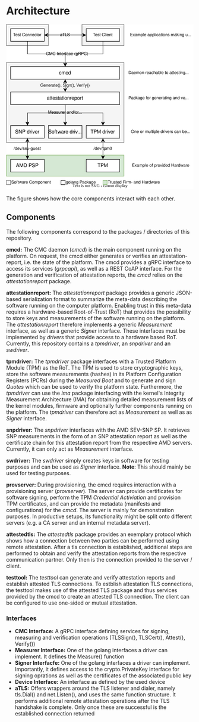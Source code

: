 # Architecture

![CMC, drivers and exemplary testtool as well as interface descriptions](./architecture.svg)

The figure shows how the core components interact with each other.

## Components
The following components correspond to the packages / directories of this repository.

__cmcd:__
The CMC daemon (*cmcd*) is the main component running on the platform. On request, the cmcd either
generates or verifies an attestation-report, i.e. the state of the platform. The cmcd provides
a gRPC interface to access its services (*grpcapi*), as well as a REST CoAP interface. For the
generation and verification of attestation reports, the *cmcd* relies on the *attestationreport*
package.

__attestationreport:__
The *attestationreport* package provides a generic JSON-based serialization format to summarize
the meta-data describing the software running on the computer platform. Enabling trust in this
meta-data requires a hardware-based Root-of-Trust (RoT) that provides the possibility to store keys
and measurements of the software running on the platform. The *attestationreport* therefore
implements a generic *Measurement* interface, as well as a generic *Signer* interface.
These interfaces must be implemented by *drivers* that provide access to a hardware based RoT.
Currently, this repository contains a *tpmdriver*, an *snpdriver* and an *swdriver*.

__tpmdriver:__
The *tpmdriver* package interfaces with a Trusted Platform Module (TPM) as the RoT.
The TPM is used to store cryptographic keys, store the software measurements (hashes) in its
Platform Configuration Registers (PCRs) during the *Measured Boot* and to generate and sign *Quotes*
which can be used to verify the platform state. Furthermore, the *tpmdriver* can use the *ima*
package interfacing with the kernel's Integrity Measurement Architecture (IMA) for obtaining
detailed measurement lists of the kernel modules, firmware and optionally further components
running on the platform. The *tpmdriver* can therefore act as *Measurement* as well as as
*Signer* interface.

__snpdriver:__
The *snpdriver* interfaces with the AMD SEV-SNP SP. It retrieves SNP measurements in the form of
an SNP attestation report as well as the certificate chain for this attestation report from the
respective AMD servers. Currently, it can only act as *Measurement* interface.

__swdriver:__
The *swdriver* simply creates keys in software for testing purposes and can be used as *Signer*
interface. **Note**: This should mainly be used for testing purposes.

__provserver:__
During provisioning, the cmcd requires interaction with a provisioning server (*provserver*). The
server can provide certificates for software signing, perform the TPM *Credential Activiation* and
provision TPM certificates, and can provide the metadata (manifests and configurations) for the
*cmcd*. The server is mainly for demonstration purposes. In productive setups, its functionality
might be split onto different servers (e.g. a CA server and an internal metadata server).

__attestedtls:__
The *attestedtls* package provides an exemplary protocol which shows how a connection between two
parties can be performed using remote attestation. After a tls connection is established, additional
steps are performed to obtain and verify the attestation reports from the respective communication
partner. Only then is the connection provided to the server / client.

__testtool:__
The *testtool* can generate and verify attestation reports and establish attested TLS connections.
To estblish attestation TLS connections, the testtool makes use of the attested TLS package and thus
services provided by the cmcd to create an attested TLS connection. The client can be configured to
use one-sided or mutual attestation.

### Interfaces
- __CMC Interface:__ A gRPC interface defining services for signing, measuring and verification
operations (TLSSign(), TLSCert(), Attest(), Verify())
- __Measurer Interface:__ One of the golang interfaces a driver can implement. It defines the
Measure() function
- __Signer Interfacfe:__ One of the golang interfaces a driver can implement. Importantly, it
defines access to the crypto.PrivateKey interface for signing oprations as well as the certificates
of the associated public key
- __Device Interface:__ An interface as defined by the used device
- __aTLS:__ Offers wrappers around the TLS listener and dialer, namely tls.Dial() and net.Listen(),
and uses the same function structure. It performs additional remote attestation operations after
the TLS handshake is complete. Only once these are successful is the established connection returned
